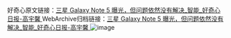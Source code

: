 好奇心原文链接：[三星 Galaxy Note 5 曝光，但问题依然没有解决_智能_好奇心日报-高宇馨 ](https://www.qdaily.com/articles/11809.html)
WebArchive归档链接：[三星 Galaxy Note 5 曝光，但问题依然没有解决_智能_好奇心日报-高宇馨 ](http://web.archive.org/web/20190623171129/https://www.qdaily.com/articles/11809.html)
![image](http://ww3.sinaimg.cn/large/007d5XDply1g3wamm940bj30u03xb4qp)